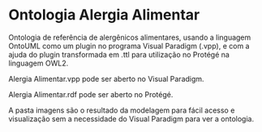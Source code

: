 # Ontologia Alergia Alimentar
Ontologia de referência de alergênicos alimentares, usando a linguagem OntoUML como um plugin no programa Visual Paradigm (.vpp), e com a ajuda do plugin transformada em .ttl para utilização no Protégé na linguagem OWL2.

Alergia Alimentar.vpp pode ser aberto no Visual Paradigm.

Alergia Alimentar.rdf pode ser aberto no Protégé.

A pasta imagens são o resultado da modelagem para fácil acesso e visualização sem a necessidade do Visual Paradigm para ver a ontologia.
